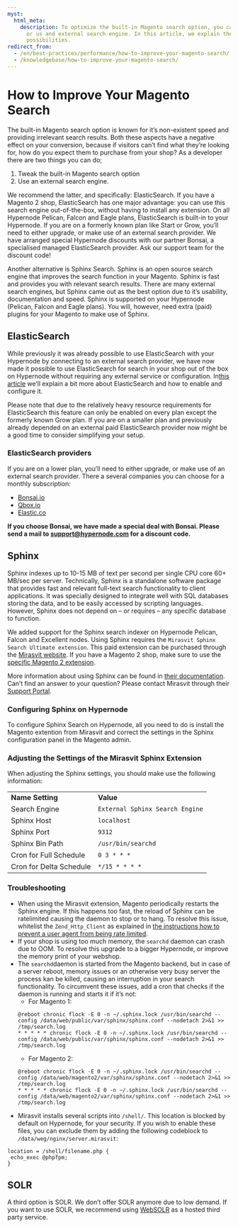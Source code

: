 ```yaml
---
myst:
  html_meta:
    description: To optimize the built-in Magento search option, you can tweak this
      or us and external search engine. In this article, we explain the different
      possibilities.
redirect_from:
  - /en/best-practices/performance/how-to-improve-your-magento-search/
  - /knowledgebase/how-to-improve-your-magento-search/
---
```


<!-- source: https://support.hypernode.com/en/best-practices/performance/how-to-improve-your-magento-search/ -->

# How to Improve Your Magento Search

The built-in Magento search option is known for it’s non-existent speed and providing irrelevant search results. Both these aspects have a negative effect on your conversion, because if visitors can’t find what they’re looking for, how do you expect them to purchase from your shop? As a developer there are two things you can do;

1. Tweak the built-in Magento search option
1. Use an external search engine.

We recommend the latter, and specifically: ElasticSearch. If you have a Magento 2 shop, ElasticSearch has one major advantage: you can use this search engine out-of-the-box, without having to install any extension. On all Hypernode Pelican, Falcon and Eagle plans, ElasticSearch is built-in to your Hypernode. If you are on a formerly known plan like Start or Grow, you’ll need to either upgrade, or make use of an external search provider. We have arranged special Hypernode discounts with our partner Bonsai, a specialised managed ElasticSearch provider. Ask our support team for the discount code!

Another alternative is Sphinx Search. Sphinx is an open source search engine that improves the search function in your Magento. Sphinx is fast and provides you with relevant search results. There are many external search engines, but Sphinx came out as the best option due to it’s usability, documentation and speed. Sphinx is supported on your Hypernode (Pelican, Falcon and Eagle plans). You will, however, need extra (paid) plugins for your Magento to make use of Sphinx.

## ElasticSearch

While previously it was already possible to use ElasticSearch with your Hypernode by connecting to an external search provider, we have now made it possible to use ElasticSearch for search in your shop out of the box on Hypernode without requiring any external service or configuration. In[this article](../../hypernode-platform/tools/how-to-use-elasticsearch-on-hypernode.md) we’ll explain a bit more about ElasticSearch and how to enable and configure it.

Please note that due to the relatively heavy resource requirements for ElasticSearch this feature can only be enabled on every plan except the formerly known Grow plan. If you are on a smaller plan and previously already depended on an external paid ElasticSearch provider now might be a good time to consider simplifying your setup.

### ElasticSearch providers

If you are on a lower plan, you’ll need to either upgrade, or make use of an external search provider. There a several companies you can choose for a monthly subscription:

- [Bonsai.io](https://bonsai.io/)
- [Qbox.io](https://qbox.io/)
- [Elastic.co](https://www.elastic.co/cloud/as-a-service)

**If you choose Bonsai, we have made a special deal with Bonsai. Please send a mail to support@hypernode.com for a discount code.**

## Sphinx

Sphinx indexes up to 10-15 MB of text per second per single CPU core 60+ MB/sec per server. Technically, Sphinx is a standalone software package that provides fast and relevant full-text search functionality to client applications. It was specially designed to integrate well with SQL databases storing the data, and to be easily accessed by scripting languages. However, Sphinx does not depend on – or requires – any specific database to function.

We added support for the Sphinx search indexer on Hypernode Pelican, Falcon and Excellent nodes. Using Sphinx requires the `Mirasvit Sphinx Search Ultimate extension`. This paid extension can be purchased through the [Mirasvit website](https://mirasvit.com/magento-extensions/sphinx-search-ultimate.html). If you have a Magento 2 shop, make sure to use the [specific Magento 2 extension](https://mirasvit.com/magento-2-extensions/sphinx-search-ultimate.html).

More information about using Sphinx can be found in [their documentation](http://sphinxsearch.com/docs/). Can’t find an answer to your question? Please contact Mirasvit through their [Support Portal](https://mirasvit.com/contact/).

### Configuring Sphinx on Hypernode

To configure Sphinx Search on Hypernode, all you need to do is install the Magento extention from Mirasvit and correct the settings in the Sphinx configuration panel in the Magento admin.

### Adjusting the Settings of the Mirasvit Sphinx Extension

When adjusting the Sphinx settings, you should make use the following information:

|                         |                                 |
| ----------------------- | ------------------------------- |
| **Name Setting**        | **Value**                       |
| Search Engine           | `External Sphinx Search Engine` |
| Sphinx Host             | `localhost`                     |
| Sphinx Port             | `9312`                          |
| Sphinx Bin Path         | `/usr/bin/searchd`              |
| Cron for Full Schedule  | `0 3 * * *`                     |
| Cron for Delta Schedule | `*/15 * * * *`                  |

### Troubleshooting

- When using the Mirasvit extension, Magento periodically restarts the Sphinx engine. If this happens too fast, the reload of Sphinx can be ratelimited causing the daemon to stop or to hang. To resolve this issue, whitelist the `Zend_Http_Client` as explained in [the instructions how to prevent a user agent from being rate limited](../../hypernode-platform/nginx/how-to-resolve-rate-limited-requests-429-too-many-requests.md#rate-limiting-for-bots-and-crawlers).
- If your shop is using too much memory, the `searchd` daemon can crash due to OOM. To resolve this upgrade to a bigger Hypernode, or improve the memory print of your webshop.
- The `searchd`daemon is started from the Magento backend, but in case of a server reboot, memory issues or an otherwise very busy server the process kan be killed, causing an interruption in your search functionality. To circumvent these issues, add a cron that checks if the daemon is running and starts it if it’s not:
  - For Magento 1:
  ```nginx
  @reboot chronic flock -E 0 -n ~/.sphinx.lock /usr/bin/searchd --config /data/web/public/var/sphinx/sphinx.conf --nodetach 2>&1 >> /tmp/search.log
  * * * * * chronic flock -E 0 -n ~/.sphinx.lock /usr/bin/searchd --config /data/web/public/var/sphinx/sphinx.conf --nodetach 2>&1 >> /tmp/search.log
  ```
  - For Magento 2:
  ```nginx
  @reboot chronic flock -E 0 -n ~/.sphinx.lock /usr/bin/searchd --config /data/web/magento2/var/sphinx/sphinx.conf --nodetach 2>&1 >> /tmp/search.log
  * * * * * chronic flock -E 0 -n ~/.sphinx.lock /usr/bin/searchd --config /data/web/magento2/var/sphinx/sphinx.conf --nodetach 2>&1 >> /tmp/search.log
  ```
- Mirasvit installs several scripts into `/shell/`. This location is blocked by default on Hypernode, for your security. If you wish to enable these files, you can exclude them by adding the following codeblock to `/data/weg/nginx/server.mirasvit`:

```nginx
location = /shell/filename.php {
 echo_exec @phpfpm;
}
```

## SOLR

A third option is SOLR. We don’t offer SOLR anymore due to low demand. If you want to use SOLR, we recommend using [WebSOLR](https://www.websolr.com/) as a hosted third party service.
